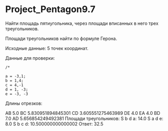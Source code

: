 # Project_Pentagon9.7

Найти площадь пятиугольника, через площади вписанных в него трех треугольников.

Площади треугольников найти по формуле Герона.

Исходные данные: 5 точек координат.


   Данные для проверки:
   
    /*

    a = -3,1;
    b = 1,4;
    c = 4,-1
    d = 1, -3;
    e = -3, -3

Длины отрезков:

AB 5.0
BC 5.830951894845301
CD 3.605551275463989
DE 4.0
EA 4.0
BD 7.0
AD 5.656854249492381
Площади треугольников:
S b d a: 14.0
S a d e: 8.0
S b c d: 10.500000000000002
Ответ:
32.5
